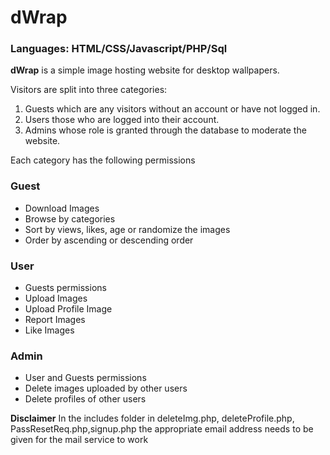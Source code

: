 # **dWrap**

### Languages: HTML/CSS/Javascript/PHP/Sql

**dWrap** is a simple image hosting website for desktop wallpapers. 

Visitors are split into three categories: 
1) Guests which are any visitors without an account or have not logged in. 
2) Users those who are logged into their account.  
3) Admins whose role is granted through the database to moderate the website.<br/>

Each category has the following permissions

### Guest
- Download Images
- Browse by categories
- Sort by views, likes, age or randomize the images
- Order by ascending or descending order

### User
- Guests permissions
- Upload Images
- Upload Profile Image
- Report Images
- Like Images

### Admin
- User and Guests permissions
- Delete images uploaded by other users
- Delete profiles of other users

**Disclaimer**
In the includes folder in deleteImg.php, deleteProfile.php, PassResetReq.php,signup.php the appropriate email address needs to be given for the mail service to work



